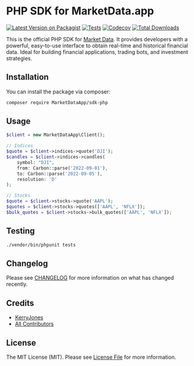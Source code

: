 # PHP SDK for MarketData.app

[![Latest Version on Packagist](https://img.shields.io/packagist/v/MarketDataApp/sdk-php.svg?style=flat-square)](https://packagist.org/packages/MarketDataApp/sdk-php)
[![Tests](https://img.shields.io/github/actions/workflow/status/MarketDataApp/sdk-php/run-tests.yml?branch=main&label=tests&style=flat-square)](https://github.com/MarketDataApp/sdk-php/actions/workflows/run-tests.yml)
[![Codecov](https://codecov.io/gh/MarketDataApp/sdk-php/graph/badge.svg?token=5W2IB9F6RU)](https://codecov.io/github/MarketDataApp/sdk-php)
[![Total Downloads](https://img.shields.io/packagist/dt/MarketDataApp/sdk-php.svg?style=flat-square)](https://packagist.org/packages/MarketDataApp/sdk-php)

This is the official PHP SDK for [Market Data](https://marketdata.app). It provides developers with a powerful, easy-to-use interface to obtain
real-time and historical financial data. Ideal for building financial applications, trading bots, and investment
strategies.

## Installation

You can install the package via composer:

```bash
composer require MarketDataApp/sdk-php
```

## Usage

```php
$client = new MarketDataApp\Client();

// Indices
$quote = $client->indices->quote('DJI');
$candles = $client->indices->candles(
    symbol: "DJI",
    from: Carbon::parse('2022-09-01'),
    to: Carbon::parse('2022-09-05'),
    resolution: 'D'
);

// Stocks
$quote = $client->stocks->quote('AAPL');
$quotes = $client->stocks->quotes(['AAPL', 'NFLX']);
$bulk_quotes = $client->stocks->bulk_quotes(['AAPL', 'NFLX']);
```

## Testing

```bash
./vendor/bin/phpunit tests
```

## Changelog

Please see [CHANGELOG](CHANGELOG.md) for more information on what has changed recently.

## Credits

- [KerryJones](https://github.com/KerryJones)
- [All Contributors](../../contributors)

## License

The MIT License (MIT). Please see [License File](LICENSE.md) for more information.
